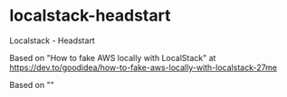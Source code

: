 # localstack-headstart
Localstack - Headstart

Based on "How to fake AWS locally with LocalStack" at https://dev.to/goodidea/how-to-fake-aws-locally-with-localstack-27me

Based on ""

